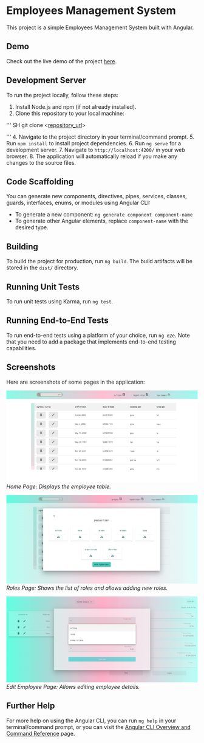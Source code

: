 # Employees Management System

This project is a simple Employees Management System built with Angular.

## Demo

Check out the live demo of the project [here](https://employees--management.web.app/).

## Development Server

To run the project locally, follow these steps:

1. Install Node.js and npm (if not already installed).
2. Clone this repository to your local machine:

'''  SH
git clone <[repository_url](https://github.com/yulifrank/Employees-Management-Client.git)>

'''
4. Navigate to the project directory in your terminal/command prompt.
5. Run `npm install` to install project dependencies.
6. Run `ng serve` for a development server.
7. Navigate to `http://localhost:4200/` in your web browser.
8. The application will automatically reload if you make any changes to the source files.

## Code Scaffolding

You can generate new components, directives, pipes, services, classes, guards, interfaces, enums, or modules using Angular CLI:

- To generate a new component: `ng generate component component-name`
- To generate other Angular elements, replace `component-name` with the desired type.

## Building

To build the project for production, run `ng build`. The build artifacts will be stored in the `dist/` directory.

## Running Unit Tests

To run unit tests using Karma, run `ng test`.

## Running End-to-End Tests

To run end-to-end tests using a platform of your choice, run `ng e2e`. Note that you need to add a package that implements end-to-end testing capabilities.

## Screenshots

Here are screenshots of some pages in the application:

![Home Page](src/assets/home-page.png)
*Home Page: Displays the employee table.*

![Roles Page](src/assets/position.png)
*Roles Page: Shows the list of roles and allows adding new roles.*

![Edit Employee Page](src/assets/edit-employee-page.png)
*Edit Employee Page: Allows editing employee details.*

## Further Help

For more help on using the Angular CLI, you can run `ng help` in your terminal/command prompt, or you can visit the [Angular CLI Overview and Command Reference](https://angular.io/cli) page.
